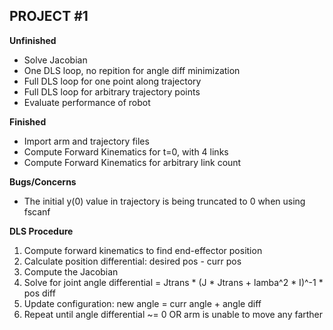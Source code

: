 PROJECT #1
-------------------------------------------------------------------------------------------
**Unfinished**
* Solve Jacobian
* One DLS loop, no repition for angle diff minimization 
* Full DLS loop for one point along trajectory
* Full DLS loop for arbitrary trajectory points
* Evaluate performance of robot

**Finished**
* Import arm and trajectory files
* Compute Forward Kinematics for t=0, with 4 links
* Compute Forward Kinematics for arbitrary link count


**Bugs/Concerns**
* The initial y(0) value in trajectory is being truncated to 0 when using fscanf



**DLS Procedure**
1) Compute forward kinematics to find end-effector position
2) Calculate position differential: desired pos - curr pos
3) Compute the Jacobian
4) Solve for joint angle differential = Jtrans * (J * Jtrans + lamba^2 * I)^-1 * pos diff
5) Update configuration: new angle = curr angle + angle diff
6) Repeat until angle differential ~= 0 OR arm is unable to move any farther 
